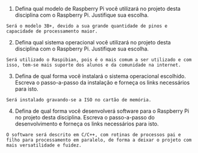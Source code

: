 1. Defina qual modelo de Raspberry Pi você utilizará no projeto desta disciplina com o Raspberry Pi. Justifique sua escolha.
```
Será o modelo 3B+, devido a sua grande quantidade de pinos e capacidade de processamento maior.
```
2. Defina qual sistema operacional você utilizará no projeto desta disciplina com o Raspberry Pi. Justifique sua escolha.
```
Será utilizado o Raspibian, pois é o mais comum a ser utilizado e com isso, tem-se mais suporte dos alunos e da comunidade na internet.
```

3. Defina de qual forma você instalará o sistema operacional escolhido. Escreva o passo-a-passo da instalação e forneça os links necessários para isto.
```
Será instalado gravando-se a ISO no cartão de memória. 
```

4. Defina de qual forma você desenvolverá software para o Raspberry Pi no projeto desta disciplina. Escreva o passo-a-passo do desenvolvimento e forneça os links necessários para isto.

```
O software será descrito em C/C++, com rotinas de processos pai e filho para processamento em paralelo, de forma a deixar o projeto com mais versatilidade e fuidez.
```

